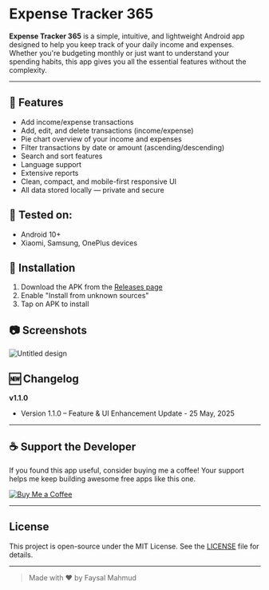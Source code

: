 # Expense Tracker 365

**Expense Tracker 365** is a simple, intuitive, and lightweight Android app designed to help you keep track of your daily income and expenses. Whether you're budgeting monthly or just want to understand your spending habits, this app gives you all the essential features without the complexity.

---

## 📱 Features
- Add income/expense transactions
- Add, edit, and delete transactions (income/expense)
- Pie chart overview of your income and expenses
- Filter transactions by date or amount (ascending/descending)
- Search and sort features
- Language support
- Extensive reports
- Clean, compact, and mobile-first responsive UI
- All data stored locally — private and secure

## 🧪 Tested on:
- Android 10+
- Xiaomi, Samsung, OnePlus devices

## 🚀 Installation
1. Download the APK from the [Releases page](https://github.com/faysalmahmud74/expensetracker365/releases)
2. Enable "Install from unknown sources"
3. Tap on APK to install

## 📷 Screenshots
![Untitled design](https://github.com/user-attachments/assets/8091cd40-c143-4a7c-901e-e5443d87736a)


## 🆕 Changelog
**v1.1.0**
- Version 1.1.0 – Feature & UI Enhancement Update - 25 May, 2025

---

## ☕ Support the Developer

If you found this app useful, consider buying me a coffee! Your support helps me keep building awesome free apps like this one.

[![Buy Me a Coffee](https://www.buymeacoffee.com/assets/img/custom_images/orange_img.png)](https://www.buymeacoffee.com/faysalmahmud)

---

## License

This project is open-source under the MIT License. See the [LICENSE](LICENSE) file for details.

---

> Made with ❤️ by Faysal Mahmud
